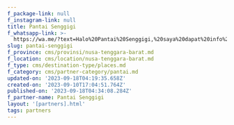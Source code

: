 ```yaml
---
f_package-link: null
f_instagram-link: null
title: Pantai Senggigi
f_whatsapp-link: >-
  https://wa.me/?text=Halo%20Pantai%20Senggigi,%20saya%20dapat%20info%20dari%20@loocale.id%20dan%20punya%20pertanyaan
slug: pantai-senggigi
f_province: cms/provinsi/nusa-tenggara-barat.md
f_location: cms/location/nusa-tenggara-barat.md
f_type: cms/destination-type/places.md
f_category: cms/partner-category/pantai.md
updated-on: '2023-09-18T04:19:35.658Z'
created-on: '2023-09-10T17:04:51.764Z'
published-on: '2023-09-18T04:34:08.284Z'
f_partner-name: Pantai Senggigi
layout: '[partners].html'
tags: partners
---
```



